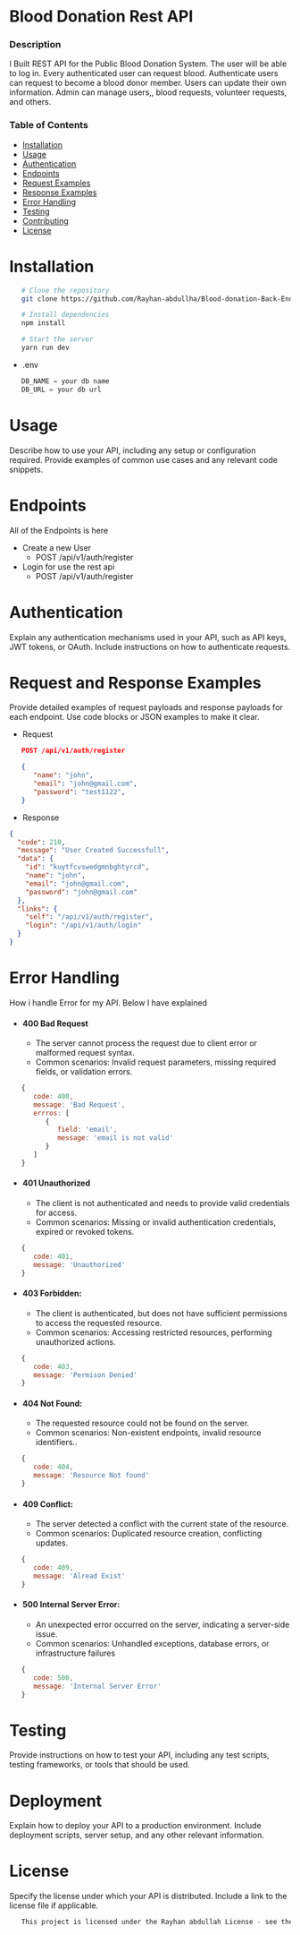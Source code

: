 # Blood Donation Rest API

### Description

I Built REST API for the Public Blood Donation System. The user will be able to log in. Every authenticated user can request blood. Authenticate users can request to become a blood donor member. Users can update their own information. Admin can manage users,, blood requests, volunteer requests, and others.

### Table of Contents

- [Installation](#installation)
- [Usage](#usage)
- [Authentication](#authentication)
- [Endpoints](#endpoints)
- [Request Examples](#request-examples)
- [Response Examples](#request-and-response-examples)
- [Error Handling](#error-handling)
- [Testing](#testing)
- [Contributing](#contributing)
- [License](#license)

# Installation

```bash
   # Clone the repository
   git clone https://github.com/Rayhan-abdullha/Blood-donation-Back-End.git

   # Install dependencies
   npm install

   # Start the server
   yarn run dev

```

- .env

```js
   DB_NAME = your db name
   DB_URL = your db url
```

# Usage

Describe how to use your API, including any setup or configuration required. Provide examples of common use cases and any relevant code snippets.

# Endpoints

All of the Endpoints is here

- Create a new User
  - POST /api/v1/auth/register
- Login for use the rest api
  - POST /api/v1/auth/register

# Authentication

Explain any authentication mechanisms used in your API, such as API keys, JWT tokens, or OAuth. Include instructions on how to authenticate requests.

# Request and Response Examples

Provide detailed examples of request payloads and response payloads for each endpoint. Use code blocks or JSON examples to make it clear.

- Request

```json
   POST /api/v1/auth/register

   {
      "name": "john",
      "email": "john@gmail.com",
      "password": "test1122",
   }
```

- Response

```json
{
  "code": 210,
  "message": "User Created Successfull",
  "data": {
    "id": "kuytfcvswedgmnbghtyrcd",
    "name": "john",
    "email": "john@gmail.com",
    "password": "john@gmail.com"
  },
  "links": {
    "self": "/api/v1/auth/register",
    "login": "/api/v1/auth/login"
  }
}
```

# Error Handling

How i handle Error for my API. Below I have explained

- #### 400 Bad Request
  - The server cannot process the request due to client error or malformed request syntax.
  - Common scenarios: Invalid request parameters, missing required fields, or validation errors.

```js
   {
      code: 400,
      message: 'Bad Request',
      errros: [
         {
            field: 'email',
            message: 'email is not valid'
         }
      ]
   }
```

- #### 401 Unauthorized
  - The client is not authenticated and needs to provide valid credentials for access.
  - Common scenarios: Missing or invalid authentication credentials, expired or revoked tokens.

```js
   {
      code: 401,
      message: 'Unauthorized'
   }
```

- #### 403 Forbidden:
  - The client is authenticated, but does not have sufficient permissions to access the requested resource.
  - Common scenarios: Accessing restricted resources, performing unauthorized actions.

```js
   {
      code: 403,
      message: 'Permison Denied'
   }
```

- #### 404 Not Found:
  - The requested resource could not be found on the server.
  - Common scenarios: Non-existent endpoints, invalid resource identifiers..

```js
   {
      code: 404,
      message: 'Resource Not found'
   }
```

- #### 409 Conflict:
  - The server detected a conflict with the current state of the resource.
  - Common scenarios: Duplicated resource creation, conflicting updates.

```js
   {
      code: 409,
      message: 'Alread Exist'
   }
```

- #### 500 Internal Server Error:
  - An unexpected error occurred on the server, indicating a server-side issue.
  - Common scenarios: Unhandled exceptions, database errors, or infrastructure failures

```js
   {
      code: 500,
      message: 'Internal Server Error'
   }
```

# Testing

Provide instructions on how to test your API, including any test scripts, testing frameworks, or tools that should be used.

# Deployment

Explain how to deploy your API to a production environment. Include deployment scripts, server setup, and any other relevant information.

# License

Specify the license under which your API is distributed. Include a link to the license file if applicable.

```js
   This project is licensed under the Rayhan abdullah License - see the [LICENSE.md](LICENSE.md) file for details.
```
